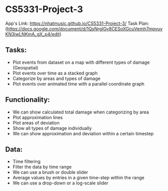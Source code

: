 # CS5331-Project-3

App's Link: https://nhatmusic.github.io/CS5331-Project-3/
Task Plan: (https://docs.google.com/document/d/1QsNrgIGv8CESoXGcuVemh7mpvuvKN3iwLNKmA_gX_p4/edit)

## Tasks:
- Plot events from dataset on a map with different types of damage (Geospatial)
- Plot events over time as a stacked graph
- Categorize by areas and types of damage
- Plot events over animated time with a parallel coordinate graph
## Functionality:
- We can show calculated total damage when categorizing by area
- Plot approximation lines
- Plot areas of deviation
- Show all types of damage individually
- We can show approximation and deviation within a certain timestep
## Data:
- Time filtering
- Filter the data by time range
- We can use a brush or double slider
- Average values by entries in a given time-step within the range
- We can use a drop-down or a log-scale slider
